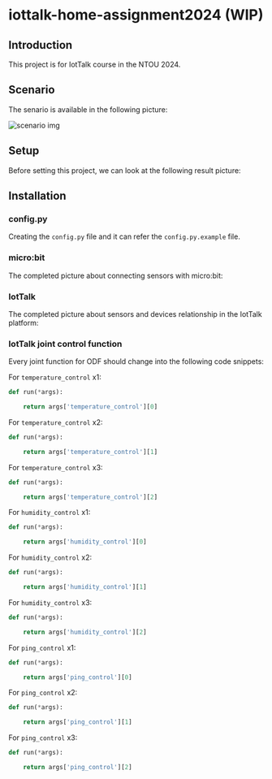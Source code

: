 # iottalk-home-assignment2024 (WIP)

## Introduction

This project is for IotTalk course in the NTOU 2024.

## Scenario

The senario is available in the following picture:

![scenario img](https://i.imgur.com/N6dNOjE.png)

## Setup

Before setting this project, we can look at the following result picture:

## Installation

### config.py

Creating the `config.py` file and it can refer the `config.py.example` file.

### micro:bit

The completed picture about connecting sensors with micro:bit:

### IotTalk

The completed picture about sensors and devices relationship in the IotTalk platform:

### IotTalk joint control function

Every joint function for ODF should change into the following code snippets:

For `temperature_control` x1:

```python
def run(*args):

    return args['temperature_control'][0]
```

For `temperature_control` x2:

```python
def run(*args):

    return args['temperature_control'][1]

```

For `temperature_control` x3:

```python
def run(*args):

    return args['temperature_control'][2]

```

For `humidity_control` x1:

```python
def run(*args):

    return args['humidity_control'][0]

```

For `humidity_control` x2:

```python
def run(*args):

    return args['humidity_control'][1]

```

For `humidity_control` x3:

```python
def run(*args):

    return args['humidity_control'][2]
```

For `ping_control` x1:

```python
def run(*args):

    return args['ping_control'][0]
```

For `ping_control` x2:

```python
def run(*args):

    return args['ping_control'][1]
```

For `ping_control` x3:

```python
def run(*args):

    return args['ping_control'][2]
```
